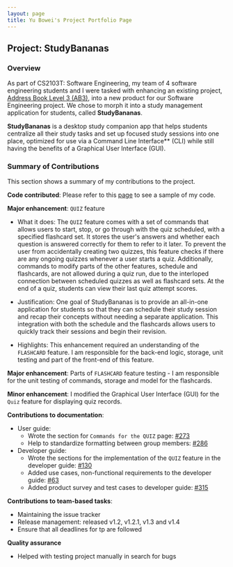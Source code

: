 ```yaml
---
layout: page
title: Yu Bowei's Project Portfolio Page
---
```


## Project: StudyBananas

### Overview

As part of CS2103T: Software Engineering, my team of 4 software engineering students and I were tasked with enhancing an existing project, [Address Book Level 3 (AB3)](https://github.com/nus-cs2103-AY1920S1/addressbook-level3), into a new product for our Software Engineering project. We chose to morph it into a study management application for students, called **StudyBananas**.

**StudyBananas** is a desktop study companion app that helps students centralize all their study tasks and set up focused study sessions into one place, optimized for use via a Command Line Interface** (CLI) while still having the benefits of a Graphical User Interface (GUI).

### Summary of Contributions

This section shows a summary of my contributions to the project.

**Code contributed**: Please refer to this [page](https://nus-cs2103-ay2021s1.github.io/tp-dashboard/#breakdown=true&search=bowei-yu&sort=groupTitle&sortWithin=title&since=2020-08-14&timeframe=commit&mergegroup=&groupSelect=groupByRepos&checkedFileTypes=docs~functional-code~test-code~other&until=2020-11-09) to see a sample of my code.

**Major enhancement**: `QUIZ` feature

* What it does: The `QUIZ` feature comes with a set of commands that allows users to start, stop, or go through with the quiz scheduled, with a specified flashcard set. 
It stores the user's answers and whether each question is answered correctly for them to refer to it later.
To prevent the user from accidentally creating two quizzes, this feature checks if there are any ongoing quizzes whenever a user starts a quiz.
Additionally, commands to modify parts of the other features, schedule and flashcards, are not allowed during a quiz run,
due to the interloped connection between scheduled quizzes as well as flashcard sets. At the end of a quiz, 
students can view their last quiz attempt scores.

<div style="page-break-after: always;"></div>
  
* Justification: One goal of StudyBananas is to provide an all-in-one application for students so that they
 can schedule their study session and recap their concepts without needing a separate application. 
 This integration with both the schedule and the flashcards allows users to quickly track their sessions
 and begin their revision.

* Highlights: This enhancement required an understanding of the `FLASHCARD` feature. 
I am responsible for the back-end logic, storage, unit testing and part of the front-end of this feature.

**Major enhancement**: Parts of `FLASHCARD` feature testing - I am responsible for the unit testing of commands, storage and model for the flashcards.

**Minor enhancement**: I modified the Graphical User Interface (GUI) for the `Quiz` feature for displaying quiz records.
 
**Contributions to documentation**:
 - User guide:
     - Wrote the section for `Commands for the QUIZ` page: [#273](https://github.com/AY2021S1-CS2103T-F12-2/tp/pull/273)
     - Help to standardize formatting between group members: [#286](https://github.com/AY2021S1-CS2103T-F12-2/tp/pull/286)
 - Developer guide: 
     - Wrote the sections for the implementation of the `QUIZ` feature in the developer guide: [#130](https://github.com/AY2021S1-CS2103T-F12-2/tp/pull/130)
     - Added use cases, non-functional requirements to the developer guide: [#63](https://github.com/AY2021S1-CS2103T-F12-2/tp/pull/63)
     - Added product survey and test cases to developer guide: [#315](https://github.com/AY2021S1-CS2103T-F12-2/tp/pull/315)
 
**Contributions to team-based tasks**:
- Maintaining the issue tracker
- Release management: released v1.2, v1.2.1, v1.3 and v1.4
- Ensure that all deadlines for tp are followed

**Quality assurance**
- Helped with testing project manually in search for bugs
